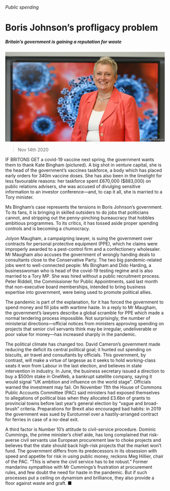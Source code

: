 ###### Public spending

# Boris Johnson’s profligacy problem 

##### Britain’s government is gaining a reputation for waste 

![image](images/20201114_BRP503.jpg) 

> Nov 14th 2020 

IF BRITONS GET a covid-19 vaccine next spring, the government wants them to thank Kate Bingham (pictured). A big shot in venture capital, she is the head of the government’s vaccines taskforce, a body which has placed early orders for 340m vaccine doses. She has also been in the limelight for less favourable reasons: her taskforce spent £670,000 ($883,000) on public relations advisers, she was accused of divulging sensitive information to an investor conference—and, to cap it all, she is married to a Tory minister.

Ms Bingham’s case represents the tensions in Boris Johnson’s government. To its fans, it is bringing in skilled outsiders to do jobs that politicians cannot, and stripping out the penny-pinching bureaucracy that hobbles ambitious programmes. To its critics, it has tossed aside proper spending controls and is becoming a chumocracy.


Jolyon Maugham, a campaigning lawyer, is suing the government over contracts for personal protective equipment (PPE), which he claims were improperly awarded to a pest-control firm and a confectionery wholesaler. Mr Maugham also accuses the government of wrongly handing deals to consultants close to the Conservative Party. The two big pandemic-related jobs went to well-connected people: Ms Bingham and Dido Harding, a businesswoman who is head of the covid-19 testing regime and is also married to a Tory MP. She was hired without a public recruitment process. Peter Riddell, the Commissioner for Public Appointments, said last month that non-executive board memberships, intended to bring business expertise into government, were being used to promote political allies.

The pandemic is part of the explanation, for it has forced the government to spend money and fill jobs with wartime haste. In a reply to Mr Maugham, the government’s lawyers describe a global scramble for PPE which made a normal tendering process impossible. Not surprisingly, the number of ministerial directions—official notices from ministers approving spending on projects that senior civil servants think may be irregular, undeliverable or poor value for money—has increased sharply in the pandemic.

The political climate has changed too. David Cameron’s government made reducing the deficit its central political goal; it hunted out spending on biscuits, air travel and consultants by officials. This government, by contrast, will make a virtue of largesse as it seeks to hold working-class seats it won from Labour in the last election, and believes in state intervention in industry. In June, the business secretary issued a direction to buy a $500m stake in OneWeb, a bankrupt satellite company, saying it would signal “UK ambition and influence on the world stage”. Officials warned the investment may fail. On November 11th the House of Commons Public Accounts Committee (PAC) said ministers had exposed themselves to allegations of political bias when they allocated £3.6bn of grants to provincial towns before last year’s general election by “vague and broad-brush” criteria. Preparations for Brexit also encouraged bad habits: in 2019 the government was sued by Eurotunnel over a hastily-arranged contract for ferries in case of a no-deal exit.

A third factor is Number 10’s attitude to civil-service procedure. Dominic Cummings, the prime minister’s chief aide, has long complained that risk-averse civil servants use European procurement law to choke projects and believes that the state should back high-risk projects that the market won’t fund. The government differs from its predecessors in its obsession with speed and appetite for risk in using public money, reckons Meg Hillier, chair of the PAC. “This is where the civil service has to be robust.” Former mandarins sympathise with Mr Cummings’s frustration at procurement rules, and few doubt the need for haste in the pandemic. But if such processes put a ceiling on dynamism and brilliance, they also provide a floor against waste and graft. ■

